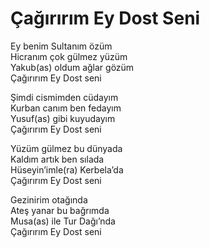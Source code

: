 # Çağırırım Ey Dost Seni

Ey benim Sultanım özüm  
Hicranım çok gülmez yüzüm  
Yakub(as) oldum ağlar gözüm  
Çağırırım Ey Dost seni  

Şimdi cismimden cüdayım  
Kurban canım ben fedayım  
Yusuf(as) gibi kuyudayım  
Çağırırım Ey Dost seni  

Yüzüm gülmez bu dünyada  
Kaldım artık ben sılada  
Hüseyin’imle(ra) Kerbela’da  
Çağırırım Ey Dost seni  

Gezinirim otağında  
Ateş yanar bu bağrımda  
Musa(as) ile Tur Dağı’nda  
Çağırırım Ey Dost seni  

